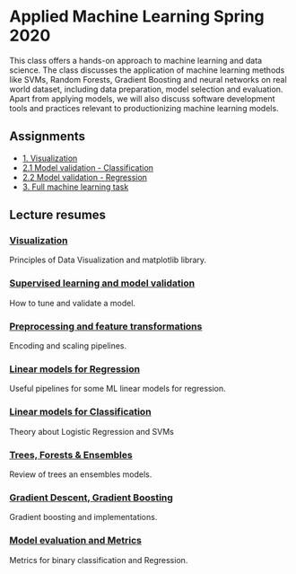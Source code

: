 # Applied Machine Learning Spring 2020

This class offers a hands-on approach to machine learning and data science. The class discusses the application of machine learning methods like SVMs, Random Forests, Gradient Boosting and neural networks on real world dataset, including data preparation, model selection and evaluation. Apart from applying models, we will also discuss software development tools and practices relevant to productionizing machine learning models.

## Assignments
- [1. Visualization](https://github.com/leogcalderon/Applied_ML2020/blob/master/Visualization/Assignment%201%20-%20Visualization.ipynb)
- [2.1 Model validation - Classification](https://github.com/leogcalderon/Applied_ML2020/blob/master/Preprocessing/Assignment%202%20-%20Classification.ipynb)
- [2.2 Model validation - Regression](https://github.com/leogcalderon/Applied_ML2020/blob/master/Preprocessing/Assignment%202%20-%20Regression.ipynb)
- [3. Full machine learning task](https://github.com/leogcalderon/Applied_ML2020/blob/master/Evaluation/)

## Lecture resumes
### [Visualization](Visualization/)
Principles of Data Visualization and matplotlib library.

### [Supervised learning and model validation](Model_validation/)
How to tune and validate a model.

### [Preprocessing and feature transformations](Preprocessing/)
Encoding and scaling pipelines.

### [Linear models for Regression](LM_Regression/)
Useful pipelines for some ML linear models for regression.

### [Linear models for Classification](LM_Classification/)
Theory about Logistic Regression and SVMs

### [Trees, Forests & Ensembles](Ensembles/)
Review of trees an ensembles models.

### [Gradient Descent, Gradient Boosting](Boosting/)
Gradient boosting and implementations.

### [Model evaluation and Metrics](Evaluation/)
Metrics for binary classification and Regression.
